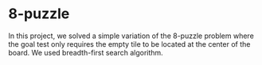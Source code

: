 # 8-puzzle

In this project, we solved a simple variation of the 8-puzzle problem where the goal test only requires the empty tile to be located at the center of the board. We used breadth-first search algorithm.
